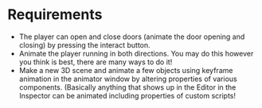# Requirements
- The player can open and close doors (animate the door opening and closing) by pressing the interact button.
- Animate the player running in both directions. You may do this however you think is best, there are many ways to do it!
- Make a new 3D scene and animate a few objects using keyframe animation in the animator window by altering properties of various components.
(Basically anything that shows up in the Editor in the Inspector can be animated including properties of custom scripts!
